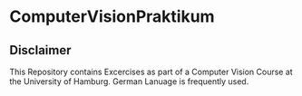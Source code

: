# ComputerVisionPraktikum

## Disclaimer
This Repository contains Excercises as part of a Computer Vision Course at the University of Hamburg. German Lanuage is frequently used.
